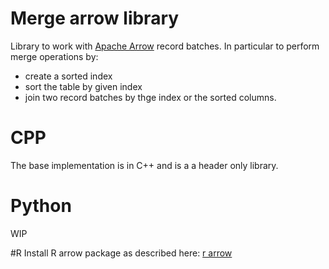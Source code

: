 # Merge arrow library
Library to work with [Apache Arrow](https://github.com/apache/arrow) record batches. In particular to perform merge operations by:

* create a sorted index
* sort the table by given index
* join two record batches by thge index or the sorted columns.

# CPP
The base implementation is in C++ and is a a header only library.

# Python
WIP

#R
Install R arrow package as described here: [r arrow](https://arrow.apache.org/docs/r/)